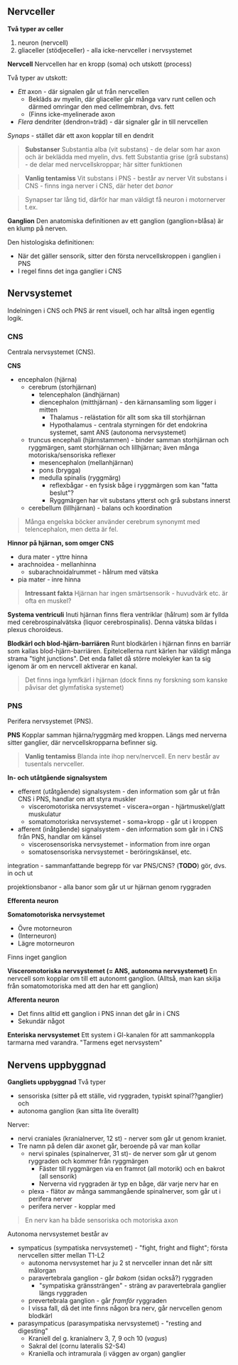 ## Nervceller
**Två typer av celler**
1. neuron (nervcell)
2. gliaceller (stödjeceller) - alla icke-nervceller i nervsystemet

**Nervcell**
Nervcellen har en kropp (soma) och utskott (process)

Två typer av utskott:
- *Ett* axon - där signalen går ut från nervcellen
	- Bekläds av myelin, där gliaceller går många varv runt cellen och därmed omringar den med cellmembran, dvs. fett
	- (Finns icke-myelinerade axon
- *Flera* dendriter (dendron=träd) - där signaler går in till nervcellen

*Synaps* - stället där ett axon kopplar till en dendrit

> **Substanser**
> Substantia alba (vit substans) - de delar som har axon och är beklädda med myelin, dvs. fett
> Substantia grise (grå substans) - de delar med nervcellskroppar; här sitter funktionen

> **Vanlig tentamiss**
> Vit substans i PNS - består av nerver
> Vit substans i CNS - finns inga nerver i CNS, där heter det *banor*

> Synapser tar lång tid, därför har man väldigt få neuron i motornerver t.ex.

**Ganglion**
Den anatomiska definitionen av ett ganglion (ganglion=blåsa) är en klump på nerven.

Den histologiska definitionen:
- När det gäller sensorik, sitter den första nervcellskroppen i ganglien i PNS
- I regel finns det inga ganglier i CNS
## Nervsystemet
Indelningen i CNS och PNS är rent visuell, och har alltså ingen egentlig logik.
### CNS
Centrala nervsystemet (CNS).

**CNS**
- encephalon (hjärna)
	- cerebrum (storhjärnan)
		- telencephalon (ändhjärnan)
		- diencephalon (mitthjärnan) - den kärnansamling som ligger i mitten
			- Thalamus - relästation för allt som ska till storhjärnan
			- Hypothalamus - centrala styrningen för det endokrina systemet, samt ANS (autonoma nervsystemet)
	- truncus encephali (hjärnstammen) - binder samman storhjärnan och ryggmärgen, samt storhjärnan och lillhjärnan; även många motoriska/sensoriska reflexer
		- mesencephalon (mellanhjärnan)
		- pons (brygga)
		- medulla spinalis (ryggmärg)
			- reflexbågar - en fysisk båge i ryggmärgen som kan "fatta beslut"?
			- Ryggmärgen har vit substans ytterst och grå substans innerst
	- cerebellum (lillhjärnan) - balans och koordination

> Många engelska böcker använder cerebrum synonymt med telencephalon, men detta är fel.

**Hinnor på hjärnan, som omger CNS**
- dura mater - yttre hinna
- arachnoidea - mellanhinna
	- subarachnoidalrummet - hålrum med vätska
- pia mater - inre hinna

> **Intressant fakta**
> Hjärnan har ingen smärtsensorik - huvudvärk etc. är ofta en muskel?

**Systema ventriculi**
Inuti hjärnan finns flera ventriklar (hålrum) som är fyllda med cerebrospinalvätska (liquor cerebrospinalis). Denna vätska bildas i plexus choroideus.

**Blodkärl och blod-hjärn-barriären**
Runt blodkärlen i hjärnan finns en barriär som kallas blod-hjärn-barriären. Epitelcellerna runt kärlen har väldigt många strama "tight junctions". Det enda fallet då större molekyler kan ta sig igenom är om en nervcell aktiverar en kanal.

> Det finns inga lymfkärl i hjärnan (dock finns ny forskning som kanske påvisar det glymfatiska systemet)
### PNS
Perifera nervsystemet (PNS).

**PNS**
Kopplar samman hjärna/ryggmärg med kroppen. Längs med nerverna sitter ganglier, där nervcellskropparna befinner sig.

> **Vanlig tentamiss**
> Blanda inte ihop nerv/nervcell. En nerv består av tusentals nervceller.

**In- och utåtgående signalsystem**
- efferent (utåtgående) signalsystem - den information som går ut från CNS i PNS, handlar om att styra muskler
	- visceromotoriska nervsystemet - viscera=organ - hjärtmuskel/glatt muskulatur
	- somatomotoriska nervsystemet - soma=kropp - går ut i kroppen
- afferent (inåtgående) signalsystem - den information som går in i CNS från PNS, handlar om känsel
	- viscerosensoriska nervsystemet - information from inre organ
	- somatosensoriska nervsystemet - beröringskänsel, etc.

integration - sammanfattande begrepp för var PNS/CNS? (**TODO**) gör, dvs. in och ut

projektionsbanor - alla banor som går ut ur hjärnan genom ryggraden

**Efferenta neuron**

**Somatomotoriska nervsystemet**
- Övre motorneuron
- (Interneuron)
- Lägre motorneuron

Finns inget ganglion

**Visceromotoriska nervsystemet (= ANS, autonoma nervsystemet)**
En nervcell som kopplar om till ett autonomt ganglion. (Alltså, man kan skilja från somatomotoriska med att den har ett ganglion)

**Afferenta neuron**
- Det finns alltid ett ganglion i PNS innan det går in i CNS
- Sekundär något

**Enteriska nervsystemet**
Ett system i GI-kanalen för att sammankoppla tarmarna med varandra. "Tarmens eget nervsystem"
## Nervens uppbyggnad
**Gangliets uppbyggnad**
Två typer
- sensoriska (sitter på ett ställe, vid ryggraden, typiskt spinal??ganglier) och
- autonoma ganglion (kan sitta lite överallt)

Nerver:
- nervi craniales (kranialnerver, 12 st) - nerver som går ut genom kraniet.
- Tre namn på delen där axonet går, beroende på var man kollar 
	- nervi spinales (spinalnerver, 31 st)- de nerver som går ut genom ryggraden och kommer från ryggmärgen
		- Fäster till ryggmärgen via en framrot (all motorik) och en bakrot (all sensorik)
		- Nerverna vid ryggraden är typ en båge, där varje nerv har en 
	- plexa - flätor av många sammangående spinalnerver, som går ut i perifera nerver
	- perifera nerver - kopplar med 

> En nerv kan ha både sensoriska och motoriska axon

Autonoma nervsystemet består av 
- sympaticus (sympatiska nervsystemet) - "fight, fright and flight"; första nervcellen sitter mellan T1-L2
	- autonoma nervsystemet har ju 2 st nervceller innan det når sitt målorgan
	- paravertebrala ganglion - går *bakom* (sidan också?) ryggraden
		- "sympatiska gränssträngen" - sträng av paravertebrala ganglier längs ryggraden
	- prevertebrala ganglion - går *framför* ryggraden
	- I vissa fall, då det inte finns någon bra nerv, går nervcellen genom blodkärl
- parasympaticus (parasympatiska nervsystemet) - "resting and digesting"
	- Kraniell del g. kranialnerv 3, 7, 9 och 10 (*vagus*)
	- Sakral del (cornu lateralis S2-S4)
	- Kraniella och intramurala (i väggen av organ) ganglier